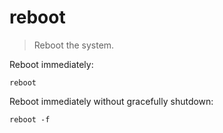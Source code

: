 reboot
======

> Reboot the system.

Reboot immediately:

    reboot

Reboot immediately without gracefully shutdown:

    reboot -f
